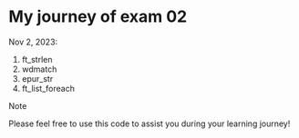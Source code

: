 # My journey of exam 02
Nov 2, 2023:
1. ft_strlen
2. wdmatch
3. epur_str
4. ft_list_foreach


> [!NOTE]
> Please feel free to use this code to assist you during your learning journey!